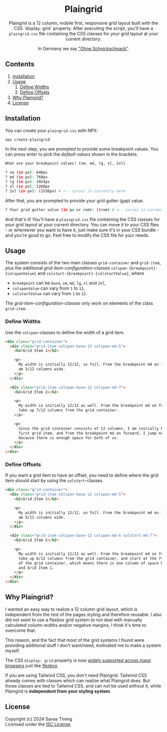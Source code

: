 <h1 align="center">Plaingrid</h1>

<p align="center">Plaingrid is a 12 column, mobile first, responsive grid layout built with the CSS `display: grid` property. After executing the script, you'll have a <code>plaingrid.css</code> file containing the CSS classes for your grid layout at your current directory.</p>

<p align="center">In Germany we say <a href="https://www.deepl.com/de/translator#de/en/Ohne%20Schnickschnack" target="_blank" rel="noreferrer noopener">"Ohne Schnickschnack"</a>.</p>

## Contents

1. [Installation](#installation)
2. [Usage](#usage)
   1. [Define Widths](#define-widths)
   2. [Define Offsets](#define-offsets)
3. [Why Plaingrid?](#why-plaingrid)
4. [License](#license)

## Installation <a name="installation"></a>

You can create your `plaingrid.css` with NPX:

```bash
npx create-plaingrid
```

In the next step, you are prompted to provide some breakpoint values. You can press enter to pick the _default values_ shown in the brackets.

```bash
What are your breakpoint values? (sm, md, lg, xl, 2xl)

? sm (in px): 640px
? md (in px): 768px
? lg (in px): 1024px
? xl (in px): 1280px
? 2xl (in px): (1536px) # <-- cursor is currently here
```

After that, you are prompted to provide your grid gutter (gap) value.

```bash
? Your grid gutter value (in px or rem): (1rem) # <-- cursor is currently here
```

And that's it! You'll have a `plaingrid.css` file containing the CSS classes for your grid layout at your current directory. You can move it to your CSS files - or whereever you want to have it, just make sure it's in your CSS bundle - and you're good to go. Feel free to modify the CSS file for your needs.

## Usage <a name="usage"></a>

The system consists of the two main classes `grid-container` and `grid-item`, plus the additional _grid-item-configuration-classes_ `colspan-{breakpoint}-{colspanValue}` and `colstart-{breakpoint}-{colstartValue}`, where

- `breakpoint` can be `base`, `sm`, `md`, `lg`, `xl` and `2xl`,
- `colspanValue` can vary from `1` to `12`,
- `colstartValue` can vary from `1` to `12`.

The _grid-item-configuration-classes_ only work on elements of the class `grid-item`.

### Define Widths <a name="define-widths"></a>

Use the `colspan`-classes to define the width of a grid item.

```html
<div class="grid-container">
  <div class="grid-item colspan-base-12 colspan-md-5">
    <h2>Grid Item 1</h2>

    <p>
      My width is initially 12/12, so full. From the breakpoint md on forward, I
      am 5/12 columns wide.
    </p>
  </div>

  <div class="grid-item colspan-base-12 colspan-md-7">
    <h2>Grid Item 2</h2>

    <p>
      My width is initially 12/12 as well. From the breakpoint md on forward, I
      take up 7/12 columns from the grid container.
    </p>

    <p>
      Since the grid container consists of 12 columns, I am initially below the
      first grid item, and from the breakpoint md on forward, I jump next to it
      because there is enough space for both of us.
    </p>
  </div>
</div>
```

### Define Offsets <a name="define-offsets"></a>

If you want a grid item to have an offset, you need to define where the grid item should start by using the `colstart`-classes.

```html
<div class="grid-container">
  <div class="grid-item colspan-base-12 colspan-md-5">
    <h2>Grid Item 1</h2>

    <p>
      My width is initially 12/12, so full. From the breakpoint md on forward, I
      am 5/12 columns wide.
    </p>
  </div>

  <div class="grid-item colspan-base-12 colspan-md-6 colstart-md-7">
    <h2>Grid Item 2</h2>

    <p>
      My width is initially 12/12 as well. From the breakpoint md on forward, I
      take up 6/12 columns from the grid container, and start at the 7th column
      of the grid container, which means there is one column of space between me
      and Grid Item 1.
    </p>
  </div>
</div>
```

## Why Plaingrid? <a name="why-plaingrid"></a>

I wanted an easy way to realize a 12 column grid layout, which is independent from the rest of the pages styling and therefore reusable. I also did not want to use a flexbox grid system to not deal with manually calculated column widths and/or negative margins, I think it's time to overcome that.

This reason, and the fact that most of the grid systems I found were providing additional stuff I don't want/need, motivated me to make a system myself.

The CSS `display: grid` property is now [widely supported across major browsers](https://caniuse.com/?search=css%20grid) just like [flexbox](https://caniuse.com/?search=css%20flexbox).

If you are using Tailwind CSS, you don't need Plaingrid. Tailwind CSS already comes with classes which can realize what Plaingrid does. But those classes are tied to Tailwind CSS, and can not be used without it, while Plaingrid is **independent from your styling system**.

## License <a name="license"></a>

Copyright (c) 2024 Savas Tireng<br />
Licensed under the [ISC License](https://github.com/savas-t/plaingrid/blob/main/LICENSE).
